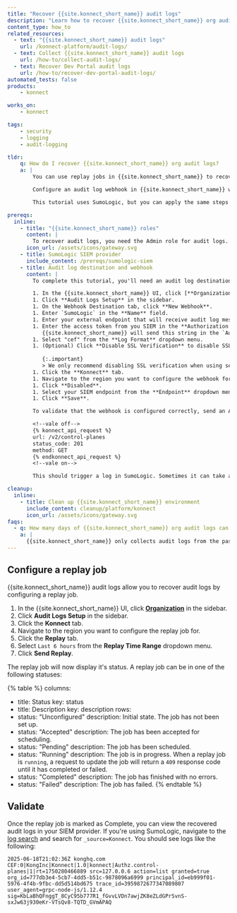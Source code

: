 ```yaml
---
title: "Recover {{site.konnect_short_name}} audit logs"
description: "Learn how to recover {{site.konnect_short_name}} org audit logs using replay jobs."
content_type: how_to
related_resources:
  - text: "{{site.konnect_short_name}} audit logs"
    url: /konnect-platform/audit-logs/
  - text: Collect {{site.konnect_short_name}} audit logs
    url: /how-to/collect-audit-logs/
  - text: Recover Dev Portal audit logs
    url: /how-to/recover-dev-portal-audit-logs/
automated_tests: false
products:
    - konnect

works_on:
    - konnect

tags:
    - security
    - logging
    - audit-logging

tldr:
    q: How do I recover {{site.konnect_short_name}} org audit logs?
    a: |
        You can use replay jobs in {{site.konnect_short_name}} to recover audit logs. These are useful when you've missed audit log entries due to an error or a misconfigured audit log webhook. 

        Configure an audit log webhook in {{site.konnect_short_name}} with the SIEM endpoint, the access key, and the log format. Then, configure audit logs for your {{site.konnect_short_name}} org by adding the audit log webhook you just configured. You can then navigate to your {{site.konnect_short_name}} org audit log configuration and click the **Replay** tab to recover audit logs from a specified time frame. 

        This tutorial uses SumoLogic, but you can apply the same steps to your SIEM provider.

prereqs:
  inline:
    - title: "{{site.konnect_short_name}} roles"
      content: |
        To recover audit logs, you need the Admin role for audit logs.
      icon_url: /assets/icons/gateway.svg
    - title: SumoLogic SIEM provider
      include_content: /prereqs/sumologic-siem
    - title: Audit log destination and webhook
      content: |
        To complete this tutorial, you'll need an audit log destination and webhook configured. If you don't already have one configured, follow these steps:

        1. In the {{site.konnect_short_name}} UI, click [**Organization**](https://cloud.konghq.com/organization) in the sidebar.
        1. Click **Audit Logs Setup** in the sidebar.
        1. On the Webhook Destination tab, click **New Webhook**.
        1. Enter `SumoLogic` in the **Name** field.
        1. Enter your external endpoint that will receive audit log messages in the **Endpoint** field. For example: `https://endpoint4.collection.sumologic.com/receiver/v1/http/1234abcd`.
        1. Enter the access token from you SIEM in the **Authorization Header** field. 
           {{site.konnect_short_name}} will send this string in the `Authorization` header of requests to that endpoint.
        1. Select "cef" from the **Log Format** dropdown menu.
        1. (Optional) Click **Disable SSL Verification** to disable SSL verification of the host endpoint when delivering payloads.
            
           {:.important}
           > We only recommend disabling SSL verification when using self-signed SSL certificates in a non-production environment as this can subject you to man-in-the-middle and other attacks.
        1. Click the **Konnect** tab.
        1. Navigate to the region you want to configure the webhook for.
        1. Click **Disabled**.
        1. Select your SIEM endpoint from the **Endpoint** dropdown menu.
        1. Click **Save**.

        To validate that the webhook is configured correctly, send an API request using the {{site.konnect_short_name}} API:

        <!--vale off-->
        {% konnect_api_request %}
        url: /v2/control-planes
        status_code: 201
        method: GET
        {% endkonnect_api_request %}
        <!--vale on-->

        This should trigger a log in SumoLogic. Sometimes it can take a minute to populate the logs.

cleanup:
  inline:
    - title: Clean up {{site.konnect_short_name}} environment
      include_content: cleanup/platform/konnect
      icon_url: /assets/icons/gateway.svg
faqs:
  - q: How many days of {{site.konnect_short_name}} org audit logs can I recover?
    a: |
      {{site.konnect_short_name}} only collects audit logs from the past seven days, so you can only recover up to seven days of logs from the current date.
---
```


## Configure a replay job

{{site.konnect_short_name}} audit logs allow you to recover audit logs by configuring a replay job.

1. In the {{site.konnect_short_name}} UI, click [**Organization**](https://cloud.konghq.com/organization) in the sidebar.
1. Click **Audit Logs Setup** in the sidebar.
1. Click the **Konnect** tab.
1. Navigate to the region you want to configure the replay job for.
1. Click the **Replay** tab.
1. Select `Last 6 hours` from the **Replay Time Range** dropdown menu.
1. Click **Send Replay**.

The replay job will now display it's status. A replay job can be in one of the following statuses:

<!--vale off-->
{% table %}
columns:
  - title: Status
    key: status
  - title: Description
    key: description
rows:
  - status: "Unconfigured"
    description: Initial state. The job has not been set up.
  - status: "Accepted"
    description: The job has been accepted for scheduling.
  - status: "Pending"
    description: The job has been scheduled.
  - status: "Running"
    description: The job is in progress. When a replay job is `running`, a request to update the job will return a `409` response code until it has completed or failed.
  - status: "Completed"
    description: The job has finished with no errors.
  - status: "Failed"
    description: The job has failed.
{% endtable %}
<!--vale on-->


## Validate

Once the replay job is marked as Complete, you can view the recovered audit logs in your SIEM provider. If you're using SumoLogic, navigate to the [log search](https://service.sumologic.com/log-search) and search for `_source=Konnect`. You should see logs like the following:

```cef
2025-06-18T21:02:36Z konghq.com CEF:0|KongInc|Konnect|1.0|konnect|Authz.control-planes|1|rt=1750280466889 src=127.0.0.6 action=list granted=true org_id=777db3e4-5cb7-4dd5-b51c-9878096a6999 principal_id=eb999f01-5976-4f4b-9fbc-dd5d514bd675 trace_id=3959872677347089807 user_agent=grpc-node-js/1.12.4 sig=KbLaBhQFnggT_8CyC95b777R1_fGvvLVDn7awjZK8eZLdGPrSvnS-sxJw63j930eKr-VTsQv8-TQTD_GVmAPAQ
```


